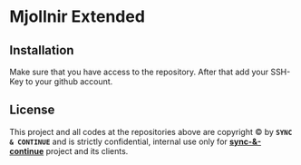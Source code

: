 # Mjollnir Extended

## Installation

Make sure that you have access to the repository. After that add your SSH-Key to your github account.

## License

This project and all codes at the repositories above are copyright © by **`SYNC & CONTINUE`** and is strictly confidential, internal use only for **[sync-&-continue](http://www.continue.team)** project and its clients.